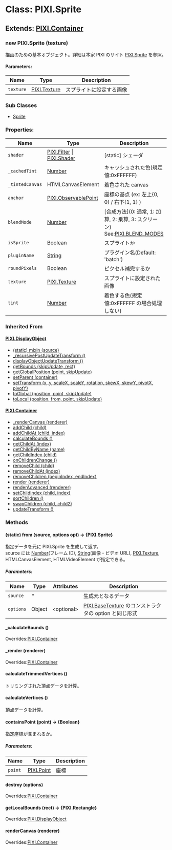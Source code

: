 # Class: PIXI.Sprite

## Extends: [PIXI.Container](PIXI.Container.md)

### new PIXI.Sprite (texture)

描画のための基本オブジェクト。詳細は本家 PIXI のサイト [PIXI.Sprite](http://pixijs.download/release/docs/PIXI.Sprite.html) を参照。

#### Parameters:

| Name      | Type                                                                  | Description              |
| --------- | --------------------------------------------------------------------- | ------------------------ |
| `texture` | [PIXI.Texture](http://pixijs.download/release/docs/PIXI.Texture.html) | スプライトに設定する画像 |

### Sub Classes

- [Sprite](Sprite.md)

### Properties:

| Name            | Type                                                                                                                                       | Description                                                                                        |
| --------------- | ------------------------------------------------------------------------------------------------------------------------------------------ | -------------------------------------------------------------------------------------------------- |
| `shader`        | [PIXI.Filter](http://pixijs.download/release/docs/PIXI.Filter.html) \| [PIXI.Shader](http://pixijs.download/release/docs/PIXI.Shader.html) | [static] シェーダ                                                                                  |
| `_cachedTint`   | [Number](Number.md)                                                                                                                        | キャッシュされた色(規定値:0xFFFFFF)                                                                |
| `_tintedCanvas` | HTMLCanvasElement                                                                                                                          | 着色された canvas                                                                                  |
| `anchor`        | [PIXI.ObservablePoint](http://pixijs.download/release/docs/PIXI.ObservablePoint.html)                                                      | 座標の基点 (ex: 左上{0, 0} / 右下{1, 1} )                                                          |
| `blendMode`     | [Number](Number.md)                                                                                                                        | [合成方法]\(0: 通常, 1: 加算, 2: 乗算, 3: スクリーン)<br/>See:[PIXI.BLEND_MODES](PIXI.BLEND_MODES) |
| `isSprite`      | Boolean                                                                                                                                    | スプライトか                                                                                       |
| `pluginName`    | [String](String.md)                                                                                                                        | プラグイン名(Default: 'batch')                                                                     |
| `roundPixels`   | Boolean                                                                                                                                    | ピクセル補完するか                                                                                 |
| `texture`       | [PIXI.Texture](http://pixijs.download/release/docs/PIXI.Texture.html)                                                                      | スプライトに設定された画像                                                                         |
| `tint`          | [Number](Number.md)                                                                                                                        | 着色する色(規定値:0xFFFFFF の場合処理しない)                                                       |

### Inherited From

#### [PIXI.DisplayObject](PIXI.DisplayObject.md)

- [(static) mixin (source)](PIXI.DisplayObject.md#static-mixin-source)
- [\_recursivePostUpdateTransform ()](PIXI.DisplayObject.md#_recursivepostupdatetransform-)
- [displayObjectUpdateTransform ()](PIXI.DisplayObject.md#displayobjectupdatetransform-)
- [getBounds (skipUpdate, rect)](PIXI.DisplayObject.md#getbounds-skipupdate-rect--pixirectangle)
- [getGlobalPosition (point, skipUpdate)](PIXI.DisplayObject.md#getglobalposition-point-skipupdate--pixipoint)
- [setParent (container)](PIXI.DisplayObject.md#setparent-container--pixicontainer)
- [setTransform (x, y, scaleX, scaleY, rotation, skewX, skewY, pivotX, pivotY)](PIXI.DisplayObject.md#settransform-x-y-scalex-scaley-rotation-skewx-skewy-pivotx-pivoty--pixidisplayobject)
- [toGlobal (position, point, skipUpdate)](PIXI.DisplayObject.md#toglobal-position-point-skipupdate--pixipoint)
- [toLocal (position, from, point, skipUpdate)](PIXI.DisplayObject.md#tolocal-position-from-point-skipupdate--pixipoint)

#### [PIXI.Container](PIXI.Container.md)

- [\_renderCanvas (renderer)](PIXI.Container.md#_rendercanvas-renderer)
- [addChild (child) ](PIXI.Container.md#addchild-child--pixidisplayobject)
- [addChildAt (child, index)](PIXI.Container.md#addchildat-child-index--pixidisplayobject)
- [calculateBounds ()](PIXI.Container.md#calculatebounds-)
- [getChildAt (index)](PIXI.Container.md#getchildat-index--pixidisplayobject)
- [getChildByName (name)](PIXI.Container.md#getchildbyname-name--pixidisplayobject)
- [getChildIndex (child)](PIXI.Container.md#getchildindex-child--pixidisplayobject)
- [onChildrenChange ()](PIXI.Container.md#onchildrenchange-)
- [removeChild (child)](PIXI.Container.md#removechild-child--pixidisplayobject)
- [removeChildAt (index)](PIXI.Container.md#removechildat-index--pixidisplayobject)
- [removeChildren (beginIndex, endIndex)](PIXI.Container.md#removechildren-beginindex-endindex--arraypixidisplayobject)
- [render (renderer)](PIXI.Container.md#render-renderer)
- [renderAdvanced (renderer)](PIXI.Container.md#renderadvanced-renderer)
- [setChildIndex (child, index)](PIXI.Container.md#setchildindex-child-index)
- [sortChildren ()](PIXI.Container.md#sortchildren-)
- [swapChildren (child, child2)](PIXI.Container.md#swapchildren-child-child2)
- [updateTransform ()](PIXI.Container.md#updatetransform-)

### Methods

#### (static) from (source, options opt) → {PIXI.Sprite}

指定データを元に PIXI.Sprite を生成して返す。<br />
source には [Number](Number.md)(フレーム ID), [String](String.md)(画像・ビデオ URL), [PIXI.Texture](http://pixijs.download/release/docs/PIXI.Texture.html), HTMLCanvasElement, HTMLVideoElement が指定できる。

##### Parameters:

| Name      | Type   | Attributes       | Description                                                                                                        |
| --------- | ------ | ---------------- | ------------------------------------------------------------------------------------------------------------------ |
| `source`  | \*     |                  | 生成元となるデータ                                                                                                 |
| `options` | Object | &lt;optional&gt; | [PIXI.BaseTexture](http://pixijs.download/release/docs/PIXI.BaseTexture.html) のコンストラクタの option と同じ形式 |

#### \_calculateBounds ()

Overrides:[PIXI.Container](PIXI.Container.md#_calculatebounds-)

#### \_render (renderer)

Overrides:[PIXI.Container](PIXI.Container.md#_render-renderer)

#### calculateTrimmedVertices ()

トリミングされた頂点データを計算。

#### calculateVertices ()

頂点データを計算。

#### containsPoint (point) → {Boolean}

指定座標が含まれるか。

##### Parameters:

| Name    | Type                                                              | Description |
| ------- | ----------------------------------------------------------------- | ----------- |
| `point` | [PIXI.Point](http://pixijs.download/release/docs/PIXI.Point.html) | 座標        |

#### destroy (options)

Overrides:[PIXI.Container](PIXI.Container.md#destroy-options)

#### getLocalBounds (rect) → {PIXI.Rectangle}

Overrides:[PIXI.DisplayObject](PIXI.DisplayObject.md#getlocalbounds-rect--pixirectangle)

#### renderCanvas (renderer)

Overrides:[PIXI.Container](PIXI.Container.md#rendercanvas-renderer)
